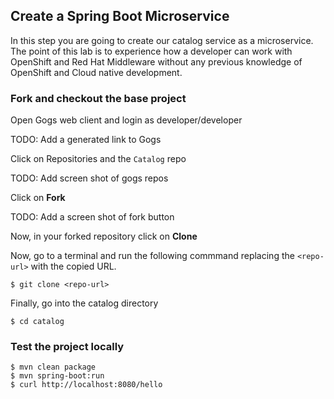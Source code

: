 ## Create a Spring Boot Microservice

In this step you are going to create our catalog service as a microservice. The point of this lab is to experience how a developer can work with OpenShift and Red Hat Middleware without any previous knowledge of OpenShift and Cloud native development.

### Fork and checkout the base project

Open Gogs web client and login as developer/developer

TODO: Add a generated link to Gogs

Click on Repositories and the `Catalog` repo

TODO: Add screen shot of gogs repos

Click on **Fork**

TODO: Add a screen shot of fork button

Now, in your forked repository click on **Clone**

Now, go to a terminal and run the following commmand replacing the `<repo-url>` with the copied URL.

    $ git clone <repo-url>

Finally, go into the catalog directory

    $ cd catalog

  
### Test the project locally


    $ mvn clean package
    $ mvn spring-boot:run
    $ curl http://localhost:8080/hello



    





